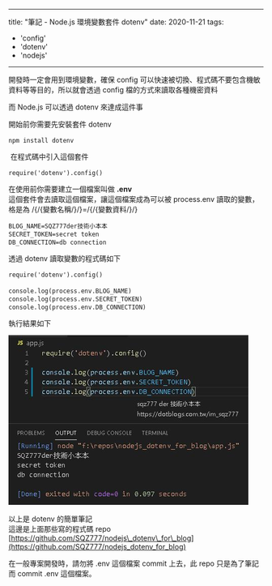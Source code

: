 
---
title: "筆記 - Node.js 環境變數套件 dotenv"
date: 2020-11-21
tags: 
  - 'config'
  - 'dotenv'
  - 'nodejs'
---

開發時一定會用到環境變數，確保 config 可以快速被切換、程式碼不要包含機敏資料等等目的，所以就會透過 config 檔的方式來讀取各種機密資料

而 Node.js 可以透過 dotenv 來達成這件事

開始前你需要先安裝套件 dotenv

    npm install dotenv

 在程式碼中引入這個套件

    require('dotenv').config()

在使用前你需要建立一個檔案叫做 **.env**  
這個套件會去讀取這個檔案，讓這個檔案成為可以被 process.env 讀取的變數，格是為 /{/{變數名稱/}/}=/{/{變數資料/}/}

    BLOG_NAME=SQZ777der技術小本本
    SECRET_TOKEN=secret token
    DB_CONNECTION=db connection

透過 dotenv 讀取變數的程式碼如下

    require('dotenv').config()
    
    console.log(process.env.BLOG_NAME)
    console.log(process.env.SECRET_TOKEN)
    console.log(process.env.DB_CONNECTION)

執行結果如下

![](/img/2020-231542/1605971407.png)

以上是 dotenv 的簡單筆記  
這邊是上面那些寫的程式碼 repo  
[https://github.com/SQZ777/nodejs\_dotenv\_for\_blog](https://github.com/SQZ777/nodejs_dotenv_for_blog)

在一般專案開發時，請勿將 .env 這個檔案 commit 上去，此 repo 只是為了筆記而 commit .env 這個檔案。